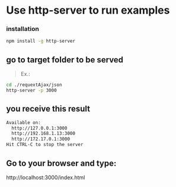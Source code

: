# Use http-server to run examples

### installation

```bash
npm install -g http-server
```

## go to target folder to be served

> Ex.: 
```bash
cd ./requextAjax/json
http-server -p 3000
```

## you receive this result

```bash
Available on:
  http://127.0.0.1:3000
  http://192.168.1.13:3000
  http://172.17.0.1:3000
Hit CTRL-C to stop the server
```

## Go to your browser and type:

http://localhost:3000/index.html